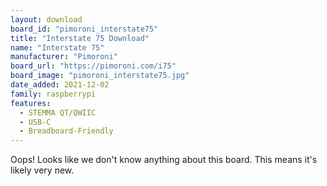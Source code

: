 ```yaml
---
layout: download
board_id: "pimoroni_interstate75"
title: "Interstate 75 Download"
name: "Interstate 75"
manufacturer: "Pimoroni"
board_url: "https://pimoroni.com/i75"
board_image: "pimoroni_interstate75.jpg"
date_added: 2021-12-02
family: raspberrypi
features:
  - STEMMA QT/QWIIC
  - USB-C
  - Breadboard-Friendly
---
```


Oops! Looks like we don't know anything about this board. This means it's likely very new.
